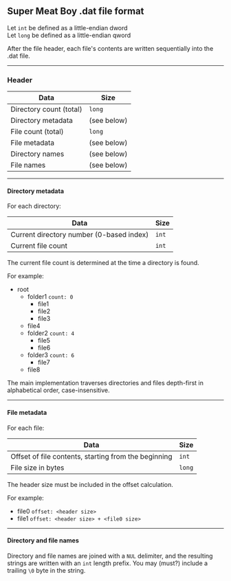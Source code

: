
Super Meat Boy .dat file format
-------------------------------

Let `int` be defined as a little-endian dword  
Let `long` be defined as a little-endian qword

After the file header, each file's contents are written sequentially into the .dat file.

---

### Header

| Data                    | Size        |
| ----------------------- | ----------- |
| Directory count (total) | `long`      |
| Directory metadata      | (see below) |
| File count (total)      | `long`      |
| File metadata           | (see below) |
| Directory names         | (see below) |
| File names              | (see below) |


---

#### Directory metadata

For each directory:

| Data                                     | Size  |
| ---------------------------------------- | ----- |
| Current directory number (0-based index) | `int` |
| Current file count                       | `int` |

The current file count is determined at the time a directory is found.

For example:

- root
  - folder1 `count: 0`
    - file1
    - file2
    - file3
  - file4
  - folder2 `count: 4`
    - file5
    - file6
  - folder3 `count: 6`
    - file7
  - file8

The main implementation traverses directories and files depth-first in alphabetical order, case-insensitive.


---

#### File metadata

For each file:

| Data                                                 | Size   |
| ---------------------------------------------------- | ------ |
| Offset of file contents, starting from the beginning | `int`  |
| File size in bytes                                   | `long` |

The header size must be included in the offset calculation.

For example:

- file0 `offset: <header size>`
- file1 `offset: <header size> + <file0 size>`


---

#### Directory and file names

Directory and file names are joined with a `NUL` delimiter, and the resulting strings are written with an `int` length prefix. You may (must?) include a trailing `\0` byte in the string.
